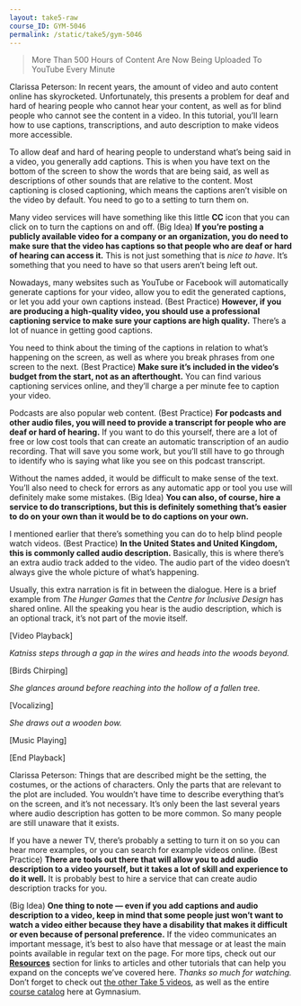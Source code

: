```yaml
---
layout: take5-raw
course_ID: GYM-5046
permalink: /static/take5/gym-5046
---
```


> More Than 500 Hours of Content Are Now Being Uploaded To YouTube Every Minute

Clarissa Peterson: In recent years, the amount of video and auto content online has skyrocketed. Unfortunately, this presents a problem for deaf and hard of hearing people who cannot hear your content, as well as for blind people who cannot see the content in a video. In this tutorial, you’ll learn how to use captions, transcriptions, and auto description to make videos more accessible.

To allow deaf and hard of hearing people to understand what’s being said in a video, you generally add captions. This is when you have text on the bottom of the screen to show the words that are being said, as well as descriptions of other sounds that are relative to the content. Most captioning is closed captioning, which means the captions aren’t visible on the video by default. You need to go to a setting to turn them on.

Many video services will have something like this little **CC** icon that you can click on to turn the captions on and off. (Big Idea) **If you’re posting a publicly available video for a company or an organization, you do need to make sure that the video has captions so that people who are deaf or hard of hearing can access it.** This is not just something that is *nice to have*. It’s something that you need to have so that users aren’t being left out.

Nowadays, many websites such as YouTube or Facebook will automatically generate captions for your video, allow you to edit the generated captions, or let you add your own captions instead. (Best Practice) **However, if you are producing a high-quality video, you should use a professional captioning service to make sure your captions are high quality.** There’s a lot of nuance in getting good captions.

You need to think about the timing of the captions in relation to what’s happening on the screen, as well as where you break phrases from one screen to the next. (Best Practice) **Make sure it’s included in the video’s budget from the start, not as an afterthought.** You can find various captioning services online, and they’ll charge a per minute fee to caption your video.

Podcasts are also popular web content. (Best Practice) **For podcasts and other audio files, you will need to provide a transcript for people who are deaf or hard of hearing.** If you want to do this yourself, there are a lot of free or low cost tools that can create an automatic transcription of an audio recording. That will save you some work, but you’ll still have to go through to identify who is saying what like you see on this podcast transcript.

Without the names added, it would be difficult to make sense of the text. You’ll also need to check for errors as any automatic app or tool you use will definitely make some mistakes. (Big Idea) **You can also, of course, hire a service to do transcriptions, but this is definitely something that’s easier to do on your own than it would be to do captions on your own.**

I mentioned earlier that there’s something you can do to help blind people watch videos. (Best Practice) **In the United States and United Kingdom, this is commonly called audio description.** Basically, this is where there’s an extra audio track added to the video. The audio part of the video doesn’t always give the whole picture of what’s happening.

Usually, this extra narration is fit in between the dialogue. Here is a brief example from <cite>The Hunger Games</cite> that the <cite>Centre for Inclusive Design</cite> has shared online. All the speaking you hear is the audio description, which is an optional track, it’s not part of the movie itself.

[Video Playback]

*Katniss steps through a gap in the wires and heads into the woods beyond.*

[Birds Chirping]

*She glances around before reaching into the hollow of a fallen tree.*

[Vocalizing]

*She draws out a wooden bow.*

[Music Playing]

[End Playback]

Clarissa Peterson: Things that are described might be the setting, the costumes, or the actions of characters. Only the parts that are relevant to the plot are included. You wouldn’t have time to describe everything that’s on the screen, and it’s not necessary. It’s only been the last several years where audio description has gotten to be more common. So many people are still unaware that it exists.

If you have a newer TV, there’s probably a setting to turn it on so you can hear more examples, or you can search for example videos online. (Best Practice) **There are tools out there that will allow you to add audio description to a video yourself, but it takes a lot of skill and experience to do it well.** It is probably best to hire a service that can create audio description tracks for you.

(Big Idea) **One thing to note — even if you add captions and audio description to a video, keep in mind that some people just won’t want to watch a video either because they have a disability that makes it difficult or even because of personal preference.** If the video communicates an important message, it’s best to also have that message or at least the main points available in regular text on the page. For more tips, check out our [**Resources**](#tutorial-resources) section for links to articles and other tutorials that can help you expand on the concepts we’ve covered here. *Thanks so much for watching.* Don’t forget to check out [the other Take 5 videos][1], as well as the entire [course catalog][2] here at Gymnasium.

[1]: https://thegymnasium.com/take5
[2]: https://thegymnasium.com/courses
